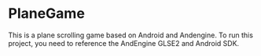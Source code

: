 PlaneGame
=========

This is a plane scrolling game based on Android and Andengine.
To run this project, you need to reference the AndEngine GLSE2 and Android SDK.
